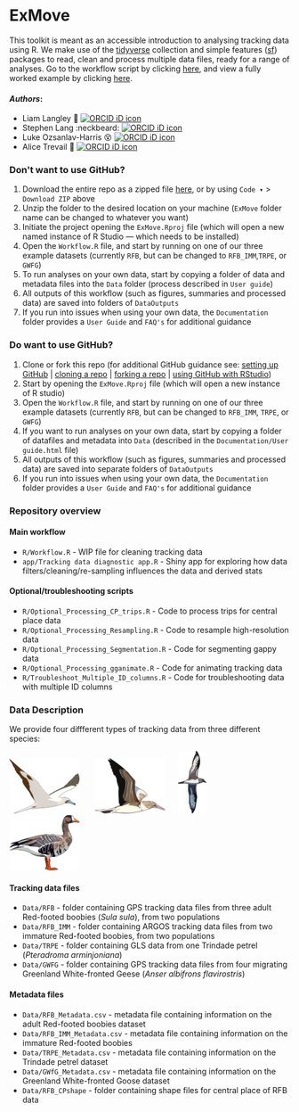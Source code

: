 # ExMove
This toolkit is meant as an accessible introduction to analysing tracking data using R. We make use of the [tidyverse](https://www.tidyverse.org/packages/) collection and simple features ([sf](https://r-spatial.github.io/sf/index.html)) packages to read, clean and process multiple data files, ready for a range of analyses. Go to the workflow script by clicking [here](R/Workflow.R), and view a fully worked example by clicking [here](Worked_example_figure.pdf).

#### _Authors_:

- Liam Langley :dancer: <a itemprop="sameAs" content="https://orcid.org/0000-0001-9754-6517" href="https://orcid.org/0000-0001-9754-6517" target="orcid.widget" rel="me noopener noreferrer" style="vertical-align:top;"><img src="https://orcid.org/sites/default/files/images/orcid_16x16.png" alt="ORCID iD icon" style="width:1em;margin-right:.5em;"/></a>
- Stephen Lang :neckbeard: <a itemprop="sameAs" content="https://orcid.org/0000-0001-5820-4346" href="https://orcid.org/0000-0001-5820-4346" target="orcid.widget" rel="me noopener noreferrer" style="vertical-align:top;"><img src="https://orcid.org/sites/default/files/images/orcid_16x16.png" alt="ORCID iD icon" style="width:1em;margin-right:.5em;"/></a>
- Luke Ozsanlav-Harris :dizzy_face: <a itemprop="sameAs" content="https://orcid.org/0000-0003-3889-6722" href="https://orcid.org/0000-0003-3889-6722" target="orcid.widget" rel="me noopener noreferrer" style="vertical-align:top;"><img src="https://orcid.org/sites/default/files/images/orcid_16x16.png" alt="ORCID iD icon" style="width:1em;margin-right:.5em;"/></a>
- Alice Trevail :runner: <a itemprop="sameAs" content="https://orcid.org/0000-0002-6459-5213" href="https://orcid.org/0000-0002-6459-5213" target="orcid.widget" rel="me noopener noreferrer" style="vertical-align:top;"><img src="https://orcid.org/sites/default/files/images/orcid_16x16.png" alt="ORCID iD icon" style="width:1em;margin-right:.5em;"/></a>

### Don't want to use GitHub?

1.  Download the entire repo as a zipped file [here](https://github.com/AliceTrevail/Code-workshop/archive/refs/heads/main.zip), or by using `Code ▾` > `Download ZIP` above
2.  Unzip the folder to the desired location on your machine (`ExMove` folder name can be changed to whatever you want)
3.  Initiate the project opening the `ExMove.Rproj` file (which will open a new named instance of R Studio — which needs to be installed)
4.  Open the `Workflow.R` file, and start by running on one of our three example datasets (currently `RFB`, but can be changed to `RFB_IMM`,`TRPE`, or `GWFG`)
5.  To run analyses on your own data, start by copying a folder of data and metadata files into the `Data` folder (process described in `User guide`)
6.  All outputs of this workflow (such as figures, summaries and processed data) are saved into folders of `DataOutputs`
7.  If you run into issues when using your own data, the `Documentation` folder provides a `User Guide` and `FAQ's` for additional guidance

### Do want to use GitHub?

1.  Clone or fork this repo (for additional GitHub guidance see: [setting up GitHub](https://intro2r.com/setup_git.html) | [cloning a repo](https://intro2r.com/setting-up-a-project-in-rstudio.html) | [forking a repo](https://docs.github.com/en/pull-requests/collaborating-with-pull-requests/working-with-forks/fork-a-repo) | [using GitHub with RStudio](https://intro2r.com/use_git.html))
2.  Start by opening the `ExMove.Rproj` file (which will open a new instance of R studio)
3.  Open the `Workflow.R` file, and start by running on one of our three example datasets (currently `RFB`, but can be changed to `RFB_IMM`, `TRPE`, or `GWFG`)
4.  If you want to run analyses on your own data, start by copying a folder of datafiles and metadata into `Data` (described in the `Documentation/User guide.html` file)
5.  All outputs of this workflow (such as figures, summaries and processed data) are saved into separate folders of `DataOutputs`
6.  If you run into issues when using your own data, the `Documentation` folder provides a `User Guide` and `FAQ's` for additional guidance

### Repository overview

#### Main workflow
- `R/Workflow.R` - WIP file for cleaning tracking data
- `app/Tracking data diagnostic app.R` - Shiny app for exploring how data filters/cleaning/re-sampling influences the data and derived stats

#### Optional/troubleshooting scripts
- `R/Optional_Processing_CP_trips.R` - Code to process trips for central place data
- `R/Optional_Processing_Resampling.R` - Code to resample high-resolution data
- `R/Optional_Processing_Segmentation.R` - Code for segmenting gappy data
- `R/Optional_Processing_gganimate.R` - Code for animating tracking data
- `R/Troubleshoot_Multiple_ID_columns.R` - Code for troubleshooting data with multiple ID columns

### Data Description

We provide four diffferent types of tracking data from three different species:

<img src="Documentation/Illustrations/RFB_image.png" id="id" class="class" width=25% height=25% > &nbsp;&nbsp;&nbsp;&nbsp;&nbsp;
<img src="Documentation/Illustrations/RFB_IMM_image.png" id="id" class="class" width=25% height=25%  > &nbsp;&nbsp;&nbsp;&nbsp;
<img src="Documentation/Illustrations/TRPE_image.png" id="id" class="class" width=10% height=10%> &nbsp;&nbsp;&nbsp;&nbsp;&nbsp;&nbsp;&nbsp;&nbsp;
<img src="Documentation/Illustrations/GWF_image.png" id="id" class="class" width=25% height=25%  > &nbsp;

#### Tracking data files
- `Data/RFB` - folder containing GPS tracking data files from three adult Red-footed boobies (*Sula sula*), from two populations
- `Data/RFB_IMM` - folder containing ARGOS tracking data files from two immature Red-footed boobies, from two populations
- `Data/TRPE` - folder containing GLS data from one Trindade petrel (*Pteradroma arminjoniana*)
- `Data/GWFG` - folder containing GPS tracking data files from four migrating Greenland White-fronted Geese (*Anser albifrons flavirostris*)

#### Metadata files
- `Data/RFB_Metadata.csv` - metadata file containing information on the adult Red-footed boobies dataset
- `Data/RFB_IMM_Metadata.csv` - metadata file containing information on the immature Red-footed boobies
- `Data/TRPE_Metadata.csv` - metadata file containing information on the Trindade petrel dataset
- `Data/GWfG_Metadata.csv` - metadata file containing information on the Greenland White-fronted Goose dataset
- `Data/RFB_CPshape` - folder containing shape files for central place of RFB data
